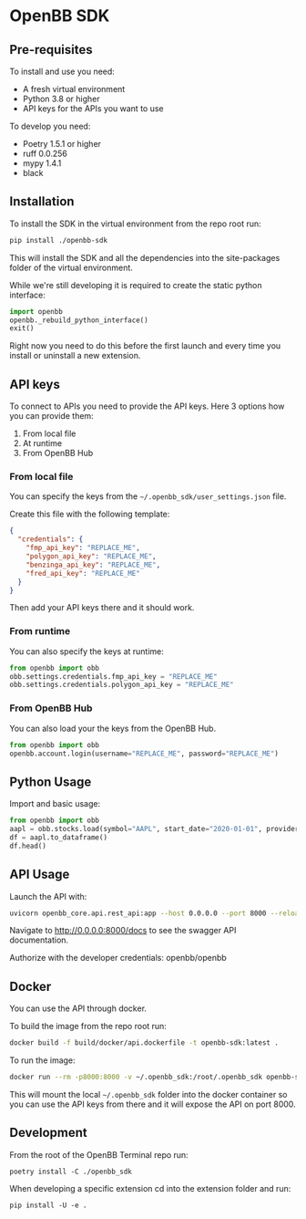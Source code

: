 # OpenBB SDK

## Pre-requisites

To install and use you need:

- A fresh virtual environment
- Python 3.8 or higher
- API keys for the APIs you want to use

To develop you need:

- Poetry 1.5.1 or higher
- ruff 0.0.256
- mypy 1.4.1
- black

## Installation

To install the SDK in the virtual environment from the repo root run:

```bash
pip install ./openbb-sdk
```

This will install the SDK and all the dependencies into the site-packages folder of the virtual environment.

While we're still developing it is required to create the static python interface:

```python
import openbb
openbb._rebuild_python_interface()
exit()
```

Right now you need to do this before the first launch and every time you install or uninstall a new extension.

## API keys

To connect to APIs you need to provide the API keys. Here 3 options how you can provide them:

1. From local file
2. At runtime
3. From OpenBB Hub

### From local file

You can specify the keys from the `~/.openbb_sdk/user_settings.json` file.

Create this file with the following template:

```json
{
  "credentials": {
    "fmp_api_key": "REPLACE_ME",
    "polygon_api_key": "REPLACE_ME",
    "benzinga_api_key": "REPLACE_ME",
    "fred_api_key": "REPLACE_ME"
  }
}
```

Then add your API keys there and it should work.

### From runtime

You can also specify the keys at runtime:

```python
from openbb import obb
obb.settings.credentials.fmp_api_key = "REPLACE_ME"
obb.settings.credentials.polygon_api_key = "REPLACE_ME"
```

### From OpenBB Hub

You can also load your the keys from the OpenBB Hub.

```python
from openbb import obb
openbb.account.login(username="REPLACE_ME", password="REPLACE_ME")
```

## Python Usage

Import and basic usage:

```python
from openbb import obb
aapl = obb.stocks.load(symbol="AAPL", start_date="2020-01-01", provider="fmp")
df = aapl.to_dataframe()
df.head()
```

## API Usage

Launch the API with:

```bash
uvicorn openbb_core.api.rest_api:app --host 0.0.0.0 --port 8000 --reload
```

Navigate to <http://0.0.0.0:8000/docs> to see the swagger API documentation.

Authorize with the developer credentials: openbb/openbb

## Docker

You can use the API through docker.

To build the image from the repo root run:

```bash
docker build -f build/docker/api.dockerfile -t openbb-sdk:latest .
```

To run the image:

```bash
docker run --rm -p8000:8000 -v ~/.openbb_sdk:/root/.openbb_sdk openbb-sdk:latest
```

This will mount the local `~/.openbb_sdk` folder into the docker container so you can use the API keys from there and it will expose the API on port 8000.

## Development

From the root of the OpenBB Terminal repo run:

`poetry install -C ./openbb_sdk`

When developing a specific extension cd into the extension folder and run:

`pip install -U -e .`

